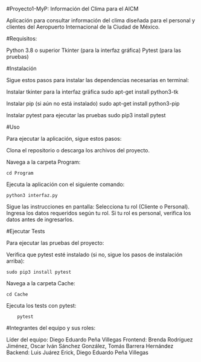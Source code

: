 #Proyecto1-MyP: Información del Clima para el AICM

Aplicación para consultar información del clima diseñada para el personal y clientes del Aeropuerto Internacional de la Ciudad de México.

#Requisitos:

Python 3.8 o superior
Tkinter (para la interfaz gráfica)
Pytest (para las pruebas)

#Instalación

Sigue estos pasos para instalar las dependencias necesarias en terminal:

Instalar tkinter para la interfaz gráfica
	sudo apt-get install python3-tk

Instalar pip (si aún no está instalado)
	sudo apt-get install python3-pip

Instalar pytest para ejecutar las pruebas
	sudo pip3 install pytest

#Uso

Para ejecutar la aplicación, sigue estos pasos:

Clona el repositorio o descarga los archivos del proyecto.

Navega a la carpeta Program:

	cd Program

Ejecuta la aplicación con el siguiente comando:

	python3 interfaz.py

Sigue las instrucciones en pantalla:
   Selecciona tu rol (Cliente o Personal).
   Ingresa los datos requeridos según tu rol. Si tu rol es personal, verifica los datos antes de ingresarlos.

#Ejecutar Tests

Para ejecutar las pruebas del proyecto:

  Verifica que pytest esté instalado (si no, sigue los pasos de instalación arriba):

	sudo pip3 install pytest
  
  Navega a la carpeta Cache:

	cd Cache

  Ejecuta los tests con pytest:

    	pytest

#Integrantes del equipo y sus roles:

  Líder del equipo: Diego Eduardo Peña Villegas
  Frontend: Brenda Rodríguez Jiménez, Oscar Iván Sánchez González, Tomás Barrera Hernández
  Backend: Luis Juárez Erick, Diego Eduardo Peña Villegas
